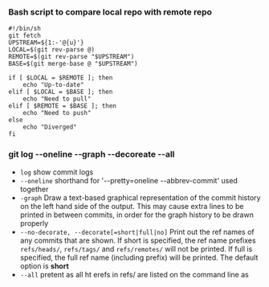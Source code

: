### Bash script to compare local repo with remote repo
```
#!/bin/sh
git fetch
UPSTREAM=${1:-'@{u}'}
LOCAL=$(git rev-parse @)
REMOTE=$(git rev-parse "$UPSTREAM")
BASE=$(git merge-base @ "$UPSTREAM")

if [ $LOCAL = $REMOTE ]; then
    echo "Up-to-date"
elif [ $LOCAL = $BASE ]; then
    echo "Need to pull"
elif [ $REMOTE = $BASE ]; then
    echo "Need to push"
else
    echo "Diverged"
fi
```
### git log --oneline --graph --decoreate --all
* `log` show commit logs
* `--oneline` shorthand for '--pretty=oneline --abbrev-commit' used together
* `-graph` Draw a text-based graphical representation of the commit history on the left hand side of the output.
    This may cause extra lines to be printed in between commits, in order for the graph history to be
    drawn properly
* `--no-decorate, --decorate[=short|full|no]` Print out the ref names of any commits that are shown. If short is specified, the ref name prefixes
    `refs/heads/`, `refs/tags/` and `refs/remotes/` will not be printed. If full is specified, the full ref
    name (including prefix) will be printed. The default option is **short**
* `--all` pretent as all ht erefs in refs/ are listed on the command line as <commit>

